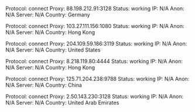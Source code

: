 Protocol: connect
Proxy: 88.198.212.91:3128
Status: working
IP: N/A
Anon: N/A
Server: N/A
Country: Germany

Protocol: connect
Proxy: 103.27.111.156:1080
Status: working
IP: N/A
Anon: N/A
Server: N/A
Country: Hong Kong

Protocol: connect
Proxy: 204.109.59.186:3119
Status: working
IP: N/A
Anon: N/A
Server: N/A
Country: United States

Protocol: connect
Proxy: 8.218.119.80:4444
Status: working
IP: N/A
Anon: N/A
Server: N/A
Country: Hong Kong

Protocol: connect
Proxy: 125.71.204.238:9788
Status: working
IP: N/A
Anon: N/A
Server: N/A
Country: China

Protocol: connect
Proxy: 2.50.143.230:3128
Status: working
IP: N/A
Anon: N/A
Server: N/A
Country: United Arab Emirates

